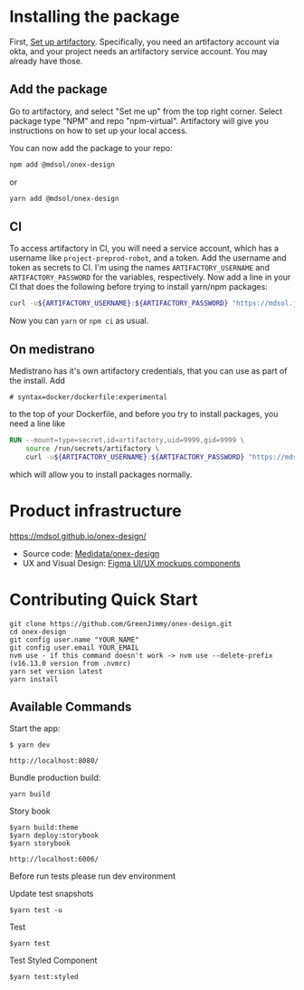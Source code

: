 # Installing the package

First, [Set up artifactory](https://learn.mdsol.com/display/CA/Artifactory+Strategy). Specifically, you need an artifactory account via okta, and your project needs an artifactory service account. You may already have those.

## Add the package

Go to artifactory, and select "Set me up" from the top right corner. Select package type "NPM" and repo "npm-virtual". Artifactory will give you instructions on how to set up your local access.

You can now add the package to your repo:

```sh
npm add @mdsol/onex-design
```

or

```sh
yarn add @mdsol/onex-design
```

## CI

To access artifactory in CI, you will need a service account, which has a username like `project-preprod-robot`, and a token. Add the username and token as secrets to CI. I'm using the names `ARTIFACTORY_USERNAME` and `ARTIFACTORY_PASSWORD` for the variables, respectively. Now add a line in your CI that does the following before trying to install yarn/npm packages:

```sh
curl -u${ARTIFACTORY_USERNAME}:${ARTIFACTORY_PASSWORD} "https://mdsol.jfrog.io/mdsol/api/npm/npm-virtual/auth/mdsol" > ./.npmrc
```

Now you can `yarn` or `npm ci` as usual.

## On medistrano

Medistrano has it's own artifactory credentials, that you can use as part of the install. Add

```
# syntax=docker/dockerfile:experimental
```

to the top of your Dockerfile, and before you try to install packages, you need a line like

```dockerfile
RUN --mount=type=secret,id=artifactory,uid=9999,gid=9999 \
    source /run/secrets/artifactory \
    curl -u${ARTIFACTORY_USERNAME}:${ARTIFACTORY_PASSWORD} "https://mdsol.jfrog.io/mdsol/api/npm/npm-virtual/auth/mdsol" > ./.npmrc
```

which will allow you to install packages normally.

# Product infrastructure

<https://mdsol.github.io/onex-design/>

- Source code: [Medidata/onex-design](https://github.com/GreenJimmy/onex-design)
- UX and Visual Design: [Figma UI/UX mockups components](https://design.medidata.com)

# Contributing Quick Start

    git clone https://github.com/GreenJimmy/onex-design.git
    cd onex-design
    git config user.name "YOUR_NAME"
    git config user.email YOUR_EMAIL
    nvm use - if this command doesn't work -> nvm use --delete-prefix (v16.13.0 version from .nvmrc)
    yarn set version latest
    yarn install

## Available Commands

Start the app:

    $ yarn dev

    http://localhost:8080/

Bundle production build:

    yarn build

Story book

    $yarn build:theme
    $yarn deploy:storybook
    $yarn storybook

    http://localhost:6006/

Before run tests please run dev environment

Update test snapshots

    $yarn test -u

Test

    $yarn test

Test Styled Component

    $yarn test:styled

```

```
